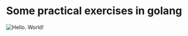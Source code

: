 # Some practical exercises in golang
 
![Hello. World!](https://raw.githubusercontent.com/parnurzeal/gorequest/gh-pages/images/Gopher_GoRequest_400x300.jpg)